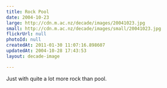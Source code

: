 ```yaml
---
title: Rock Pool
date: 2004-10-23
large: http://cdn.m.ac.nz/decade/images/20041023.jpg
small: http://cdn.m.ac.nz/decade/images/small/20041023.jpg
flickrUrl: null
photoId: null
createdAt: 2011-01-30 11:07:16.898607
updatedAt: 2004-10-28 17:43:53
layout: decade-image

---
```

Just with quite a lot more rock than pool.
